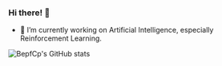 ### Hi there! 👋

- 🔭 I’m currently working on Artificial Intelligence, especially Reinforcement Learning.

![BepfCp's GitHub stats](https://github-readme-stats.vercel.app/api?username=bepfcp&show_icons=true&bg_color=00000000)

<!--
**BepfCp/BepfCp** is a ✨ _special_ ✨ repository because its `README.md` (this file) appears on your GitHub profile.

Here are some ideas to get you started:

- 🔭 I’m currently working on ...
- 🌱 I’m currently learning ...
- 👯 I’m looking to collaborate on ...
- 🤔 I’m looking for help with ...
- 💬 Ask me about ...
- 📫 How to reach me: ...
- 😄 Pronouns: ...
- ⚡ Fun fact: ...
-->
